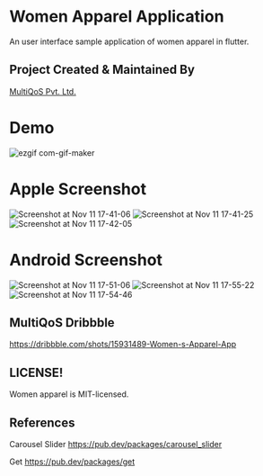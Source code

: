 # Women Apparel Application

An user interface sample application of women apparel in flutter.

## Project Created & Maintained By

 [MultiQoS Pvt. Ltd.](https://multiqos.com/)

# Demo

![ezgif com-gif-maker](https://user-images.githubusercontent.com/92035186/141295148-57db6f8a-21c1-4119-8c61-47529a402323.gif)

# Apple Screenshot

![Screenshot at Nov 11 17-41-06](https://user-images.githubusercontent.com/92035186/141296176-702bb277-bb9d-422b-b1a4-1b3b937c027c.png)
![Screenshot at Nov 11 17-41-25](https://user-images.githubusercontent.com/92035186/141296609-ddecb110-260b-4a75-9802-9abeb2ce31ec.png)
![Screenshot at Nov 11 17-42-05](https://user-images.githubusercontent.com/92035186/141296813-4366aa4b-c507-44bc-9e97-42f9bc793ac8.png)

# Android Screenshot

![Screenshot at Nov 11 17-51-06](https://user-images.githubusercontent.com/92035186/141297911-a2043452-b9f0-458f-b8ac-de02a268fb1c.png)
![Screenshot at Nov 11 17-55-22](https://user-images.githubusercontent.com/92035186/141297909-341aff52-a25f-4f2e-b2d0-92903d862410.png)
![Screenshot at Nov 11 17-54-46](https://user-images.githubusercontent.com/92035186/141297899-c95c00b1-46d6-4757-a2da-6c95978af381.png)

## MultiQoS Dribbble 
https://dribbble.com/shots/15931489-Women-s-Apparel-App

## LICENSE!
Women apparel is MIT-licensed.

## References

Carousel Slider https://pub.dev/packages/carousel_slider

Get https://pub.dev/packages/get
